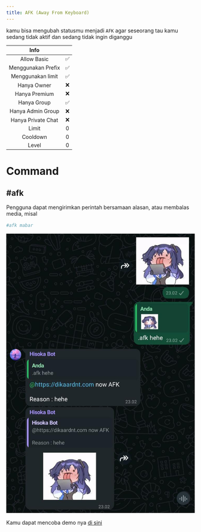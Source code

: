 ```yaml
---
title: AFK (Away From Keyboard)
---
```


kamu bisa mengubah statusmu menjadi `AFK` agar seseorang tau kamu sedang tidak aktif dan sedang tidak ingin diganggu

|                       Info                        |      |
| :-----------------------------------------------: | :--: |
|                    Allow Basic                    |  ✅  |
|                Menggunakan Prefix                 |  ✅  |
|                 Menggunakan limit                 |  ✅  |
|                    Hanya Owner                    |  ❌  |
|                   Hanya Premium                   |  ❌  |
|                    Hanya Group                    |  ✅  |
|                 Hanya Admin Group                 |  ❌  |
|                Hanya Private Chat                 |  ❌  |
|                       Limit                       |  0   |
|                     Cooldown                      |  0   |
|                       Level                       |  0   |

# Command
## **#afk**

Pengguna dapat mengirimkan perintah bersamaan alasan, atau membalas media, misal
```sh
#afk mabar
```

![AFK](../../../../assets/features/afk.jpeg)

Kamu dapat mencoba demo nya [di sini](https://www.hisoka.net/DikaArdnt)